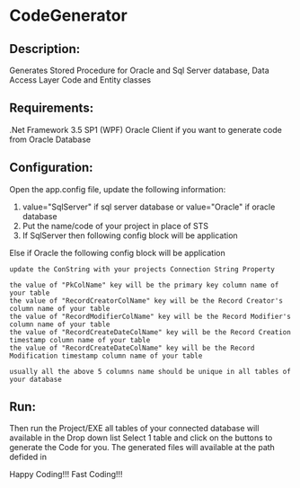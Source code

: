 CodeGenerator
=============
Description:
--------------
Generates Stored Procedure for Oracle and Sql Server database, Data Access Layer Code and Entity classes

Requirements:
--------------
.Net Framework 3.5 SP1 (WPF)
Oracle Client if you want to generate code from Oracle Database

Configuration:
--------------
Open the app.config file, update the following information:
1) value="SqlServer" if sql server database or value="Oracle" if oracle database
	<add key="ConString" value="SqlServer"/> 
2) Put the name/code of your project in place of STS
	<add key="ProjectName" value="STS"/>
3) If SqlServer then following config block will be application
	<!--For Sql Server Database-->
    <add key="ConString_SqlServer" value="Provider=sqloledb;Data Source=PC69;Initial Catalog=STS;User Id=sa;Password=sa1234;" />
    <add key="PkColName" value="intPK"/>
    <add key="RecordCreatorColName" value="IUser"/>
    <add key="RecordModifierColName" value="EUser"/>
    <add key="RecordCreateDateColName" value="IDate"/>
    <add key="RecordModifiedDateColName" value="EDate"/> 
	
  Else if Oracle the following config block will be application
	<!-- For Oracle Database -->
    <add key="ConString_Oracle" value="Provider=OraOLEDB.Oracle;Data Source=tvl;User ID=wims_p4;Password=wims_p4;" />
    <add key="PkColName" value="NUMID"/>
    <add key="RecordCreatorColName" value="STRUID"/>
    <add key="RecordModifierColName" value="STRLASTUID"/>
    <add key="RecordCreateDateColName" value="DTUDT"/>
    <add key="RecordModifiedDateColName" value="DTLASTUDT"/>
	
	update the ConString with your projects Connection String Property
	
	the value of "PkColName" key will be the primary key column name of your table
	the value of "RecordCreatorColName" key will be the Record Creator's column name of your table
	the value of "RecordModifierColName" key will be the Record Modifier's column name of your table
	the value of "RecordCreateDateColName" key will be the Record Creation timestamp column name of your table
	the value of "RecordCreateDateColName" key will be the Record Modification timestamp column name of your table
	
	usually all the above 5 columns name should be unique in all tables of your database

Run:
-----
Then run the Project/EXE all tables of your connected database will available in the Drop down list
Select 1 table and click on the buttons to generate the Code for you.
The generated files will available at the path defided in 
	<add key="SaveDirectoty" value="D:\\CodeGeneratorFiles\\" />

Happy Coding!!!
Fast Coding!!!
